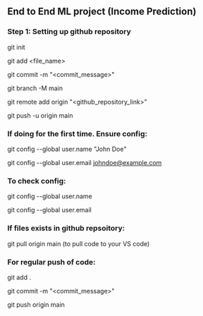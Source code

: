 ## End to End ML project (Income Prediction)

### Step 1: Setting up github repository

git init

git add <file_name>

 git commit -m "<commit_message>"

git branch -M main

git remote add origin "<github_repository_link>"

git push -u origin main


### If doing for the first time. Ensure config:

git config --global user.name "John Doe"

git config --global user.email johndoe@example.com

### To check config:

git config --global user.name

git config --global user.email

### If files exists in github repsoitory: 

git pull origin main (to pull code to your VS code)

### For regular push of code:

git add .

git commit -m "<commit_message>"

git push origin main
